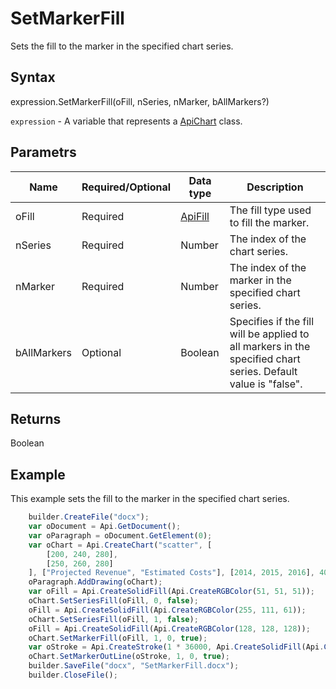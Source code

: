 # SetMarkerFill

Sets the fill to the marker in the specified chart series.

## Syntax

expression.SetMarkerFill(oFill, nSeries, nMarker, bAllMarkers?)

`expression` - A variable that represents a [ApiChart](../ApiChart.md) class.

## Parametrs

| **Name** | **Required/Optional** | **Data type** | **Description** |
| ------------- | ------------- | ------------- | ------------- |
| oFill | Required | [ApiFill](../../ApiFill/ApiFill.md) | The fill type used to fill the marker. |
| nSeries | Required | Number | The index of the chart series. |
| nMarker | Required | Number | The index of the marker in the specified chart series. |
| bAllMarkers | Optional | Boolean | Specifies if the fill will be applied to all markers in the specified chart series. Default value is "false". |

## Returns

Boolean

## Example

This example sets the fill to the marker in the specified chart series.

```javascript
	builder.CreateFile("docx");
	var oDocument = Api.GetDocument();
	var oParagraph = oDocument.GetElement(0);
	var oChart = Api.CreateChart("scatter", [
		[200, 240, 280],
		[250, 260, 280]
	], ["Projected Revenue", "Estimated Costs"], [2014, 2015, 2016], 4051300, 2347595, 24);
	oParagraph.AddDrawing(oChart);
	var oFill = Api.CreateSolidFill(Api.CreateRGBColor(51, 51, 51));
	oChart.SetSeriesFill(oFill, 0, false);
	oFill = Api.CreateSolidFill(Api.CreateRGBColor(255, 111, 61));
	oChart.SetSeriesFill(oFill, 1, false);
	oFill = Api.CreateSolidFill(Api.CreateRGBColor(128, 128, 128));
	oChart.SetMarkerFill(oFill, 1, 0, true);
	var oStroke = Api.CreateStroke(1 * 36000, Api.CreateSolidFill(Api.CreateRGBColor(128, 128, 128)));
	oChart.SetMarkerOutLine(oStroke, 1, 0, true);
	builder.SaveFile("docx", "SetMarkerFill.docx");
	builder.CloseFile();
```